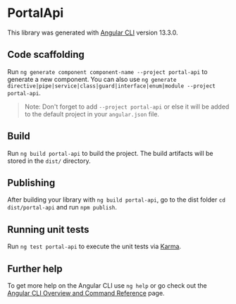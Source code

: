 # PortalApi

This library was generated with [Angular CLI](https://github.com/angular/angular-cli) version 13.3.0.

## Code scaffolding

Run `ng generate component component-name --project portal-api` to generate a new component. You can also use `ng generate directive|pipe|service|class|guard|interface|enum|module --project portal-api`.
> Note: Don't forget to add `--project portal-api` or else it will be added to the default project in your `angular.json` file. 

## Build

Run `ng build portal-api` to build the project. The build artifacts will be stored in the `dist/` directory.

## Publishing

After building your library with `ng build portal-api`, go to the dist folder `cd dist/portal-api` and run `npm publish`.

## Running unit tests

Run `ng test portal-api` to execute the unit tests via [Karma](https://karma-runner.github.io).

## Further help

To get more help on the Angular CLI use `ng help` or go check out the [Angular CLI Overview and Command Reference](https://angular.io/cli) page.
